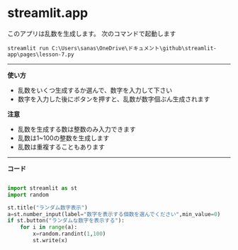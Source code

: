 # streamlit.app
このアプリは乱数を生成します。
次のコマンドで起動します

```
streamlit run C:\Users\sanas\OneDrive\ドキュメント\github\streamlit-app\pages\lesson-7.py
```

---

**使い方**
* 乱数をいくつ生成するか選んで、数字を入力して下さい
* 数字を入力した後にボタンを押すと、乱数が数字個ぶん生成されます


**注意**
* 乱数を生成する数は整数のみ入力できます
* 乱数は1~100の整数を生成します
* 乱数は重複することもあります

---
**コード**
```py

import streamlit as st
import random

st.title("ランダム数字表示")
a=st.number_input(label="数字を表示する個数を選んでください",min_value=0)
if st.button("ランダムな数字を表示する"):
    for i in range(a):
        x=random.randint(1,100)
        st.write(x)
